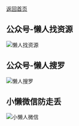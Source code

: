 [返回首页](README.md)

## 公众号-懒人找资源

![懒人找资源](https://s4.ax1x.com/2022/02/17/H45Yxf.md.jpg)

## 公众号-懒人搜罗

![懒人搜罗](https://s4.ax1x.com/2022/02/17/H45NM8.md.png)

## 小懒微信防走丢

![小懒人微信](https://s4.ax1x.com/2022/02/17/H45Yxf.md.jpg)

